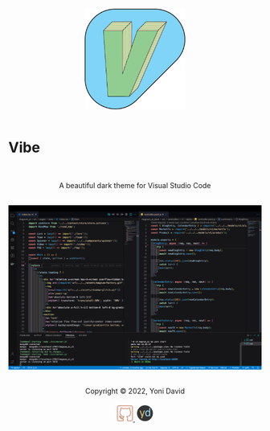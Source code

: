 <br />
<div width='100%' align=center>
  <img src='./images/icon.png' alt='vibe' width='200px'/>
</div>
<br />

# Vibe

<br/>
<p align=center>
A beautiful dark theme for Visual Studio Code
</p>
<br/>
<div>
  <img src='./images/theme.png' alt='editor' />
</div>
<br />
<p align=center>Copyright &copy; 2022, Yoni David<p>
<div align=center style='margin-top: 20px;'>
  <a href='https://github.com/yondav' alt='github' target='_blank' rel='noopener noreferrer' >
    <img src='./images/github.svg' width='32px' />
  </a>
  <a href='https://www.yondav.us' alt='yondav' target='_blank' rel='noopener noreferrer' >
    <img src='./images/yd.svg' width='32px' style='margin-left: 4px;' />
  </a>
</div>

